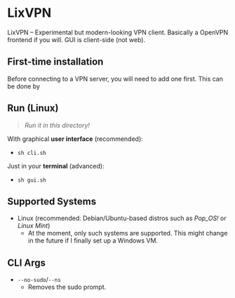 # LixVPN
LixVPN – Experimental but modern-looking VPN client. Basically a OpenVPN frontend if you will. GUI is client-side (not web).

## First-time installation
Before connecting to a VPN server, you will need to add one first. This can be done by 

## Run (Linux)
> *Run it in this directory!*

With graphical **user interface** (recommended): 
- `sh cli.sh`

Just in your **terminal** (advanced):
- `sh gui.sh`

## Supported Systems
- Linux (recommended: Debian/Ubuntu-based distros such as *Pop_OS!* or *Linux Mint*)
    - At the moment, only such systems are supported. This might change in the future if I finally set up a Windows VM.

## CLI Args
- `--no-sudo`/`--ns`
    - Removes the sudo prompt.